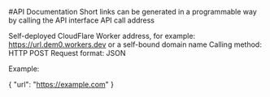#API Documentation
Short links can be generated in a programmable way by calling the API interface
API call address

Self-deployed CloudFlare Worker address, for example: https://url.dem0.workers.dev or a self-bound domain name
Calling method: HTTP POST Request format: JSON

Example:

{
	"url": "https://example.com"
}